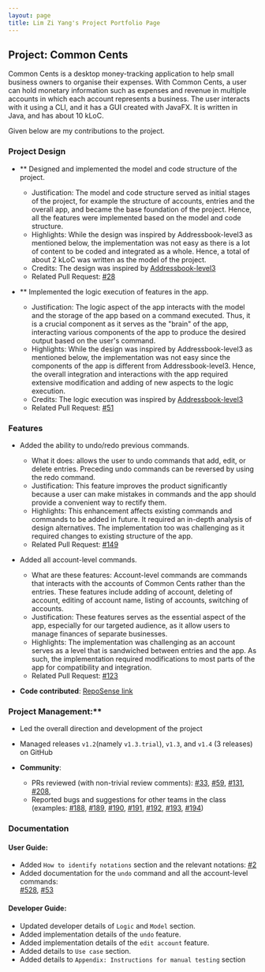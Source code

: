 ```yaml
---
layout: page
title: Lim Zi Yang's Project Portfolio Page
---
```


## Project: Common Cents

Common Cents is a desktop money-tracking application to help small business owners to organise their expenses. With Common Cents,
a user can hold monetary information such as expenses and revenue in multiple accounts in which each account represents a business. 
The user interacts with it using a CLI, and it has a GUI created with JavaFX. It is written in Java, and has about 10 kLoC.

Given below are my contributions to the project.

### Project Design
* ** Designed and implemented the model and code structure of the project.
  * Justification: The model and code structure served as initial stages of the project, for example the structure of accounts, entries and the overall app, and
  became the base foundation of the project. Hence, all the features were implemented based on the model and code structure.
  * Highlights: While the design was inspired by Addressbook-level3 as mentioned below, the implementation was not easy as there is
  a lot of content to be coded and integrated as a whole. Hence, a total of about 2 kLoC was written as the model of the project. 
  * Credits: The design was inspired by [Addressbook-level3](https://github.com/se-edu/addressbook-level3)
  * Related Pull Request: [\#28](https://github.com/AY2021S1-CS2103T-T13-4/tp/pull/28)

* ** Implemented the logic execution of features in the app.
  * Justification: The logic aspect of the app interacts with the model and the storage of the app based on a command executed. Thus,
  it is a crucial component as it serves as the "brain" of the app, interacting various components of the app to produce the desired
  output based on the user's command.
  * Highlights: While the design was inspired by Addressbook-level3 as mentioned below, the implementation was not easy since the 
  components of the app is different from Addressbook-level3. Hence, the overall integration and interactions with the app required 
  extensive modification and adding of new aspects to the logic execution.
  * Credits: The logic execution was inspired by [Addressbook-level3](https://github.com/se-edu/addressbook-level3)
  * Related Pull Request: [\#51](https://github.com/AY2021S1-CS2103T-T13-4/tp/pull/51)

### Features
* Added the ability to undo/redo previous commands.
  * What it does: allows the user to undo commands that add, edit, or delete entries. Preceding undo commands can be reversed by using the redo command.
  * Justification: This feature improves the product significantly because a user can make mistakes in commands and the app should provide a convenient way to rectify them.
  * Highlights: This enhancement affects existing commands and commands to be added in future. It required an in-depth analysis of design alternatives. 
  The implementation too was challenging as it required changes to existing structure of the app.
  * Related Pull Request: [\#149](https://github.com/AY2021S1-CS2103T-T13-4/tp/pull/149)

* Added all account-level commands.
  * What are these features: Account-level commands are commands that interacts with the accounts of Common Cents rather than the entries.
  These features include adding of account, deleting of account, editing of account name, listing of accounts, switching of accounts.
  * Justification: These features serves as the essential aspect of the app, especially for our targeted audience, as it allow users to manage finances
  of separate businesses.
  * Highlights: The implementation was challenging as an account serves as a level that is sandwiched between entries and the app. As such,
  the implementation required modifications to most parts of the app for compatibility and integration. 
  * Related Pull Request: [\#123](https://github.com/AY2021S1-CS2103T-T13-4/tp/pull/123)

* **Code contributed**: [RepoSense link](https://nus-cs2103-ay2021s1.github.io/tp-dashboard/#breakdown=true&search=&sort=groupTitle&sortWithin=title&since=2020-08-14&timeframe=commit&mergegroup=&groupSelect=groupByRepos&checkedFileTypes=docs~functional-code~test-code~other&tabOpen=true&tabType=authorship&tabAuthor=Ziyang-98&tabRepo=AY2021S1-CS2103T-T13-4%2Ftp%5Bmaster%5D&authorshipIsMergeGroup=false&authorshipFileTypes=docs~functional-code~test-code~other)

### Project Management:**

* Led the overall direction and development of the project
* Managed releases `v1.2`(namely `v1.3.trial`), `v1.3`, and `v1.4` (3 releases) on GitHub

* **Community**:
  * PRs reviewed (with non-trivial review comments): 
    [\#33](https://github.com/AY2021S1-CS2103T-T13-4/tp/pull/33), 
  [\#59](https://github.com/AY2021S1-CS2103T-T13-4/tp/pull/59), 
  [\#131](https://github.com/AY2021S1-CS2103T-T13-4/tp/pull/131), 
  [\#208](https://github.com/AY2021S1-CS2103T-T13-4/tp/pull/208), 
  * Reported bugs and suggestions for other teams in the class (examples: 
  [\#188](https://github.com/AY2021S1-CS2103T-T11-1/tp/issues/188), 
  [\#189](https://github.com/AY2021S1-CS2103T-T11-1/tp/issues/189), 
  [\#190](https://github.com/AY2021S1-CS2103T-T11-1/tp/issues/190), 
  [\#191](https://github.com/AY2021S1-CS2103T-T11-1/tp/issues/191), 
  [\#192](https://github.com/AY2021S1-CS2103T-T11-1/tp/issues/192), 
  [\#193](https://github.com/AY2021S1-CS2103T-T11-1/tp/issues/193), 
  [\#194](https://github.com/AY2021S1-CS2103T-T11-1/tp/issues/194))

### Documentation

#### User Guide:
* Added `How to identify notations` section and the relevant notations: [#2](https://ay2021s1-cs2103t-t13-4.github.io/tp/UserGuide.html#2-how-to-identify-notations) 
* Added documentation for the `undo` command and all the account-level commands:  
[#528](https://ay2021s1-cs2103t-t13-4.github.io/tp/UserGuide.html#528-undoing-entry-level-commands-undo), 
[#53](https://ay2021s1-cs2103t-t13-4.github.io/tp/UserGuide.html#53-account-level-commands)

#### Developer Guide:
  * Updated developer details of `Logic` and `Model` section.
  * Added implementation details of the `undo` feature.
  * Added implementation details of the `edit account` feature.
  * Added details to `Use case` section.
  * Added details to `Appendix: Instructions for manual testing` section
  




